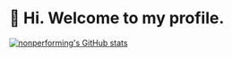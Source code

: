 # 👋 Hi. Welcome to my profile.
[![nonperforming's GitHub stats](https://github-readme-stats.vercel.app/api?username=nonperforming)](https://github.com/anuraghazra/github-readme-stats)
<!--### Hi there 👋

**nonperforming/nonperforming** is a ✨ _special_ ✨ repository because its `README.md` (this file) appears on your GitHub profile.

Here are some ideas to get you started:

- 🔭 I’m currently working on ...
- 🌱 I’m currently learning ...
- 👯 I’m looking to collaborate on ...
- 🤔 I’m looking for help with ...
- 💬 Ask me about ...
- 📫 How to reach me: ...
- 😄 Pronouns: ...
- ⚡ Fun fact: ...
-->
